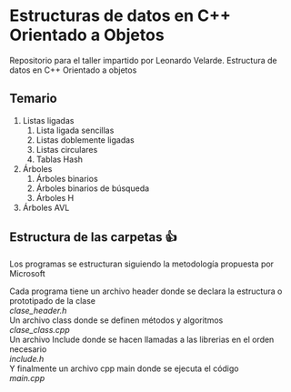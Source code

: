 # Estructuras de datos en C++ Orientado a Objetos
Repositorio para el taller impartido por Leonardo Velarde. Estructura de datos en C++ Orientado a objetos

## Temario
1. Listas ligadas 
    1. Lista ligada sencillas
    2. Listas doblemente ligadas
    3. Listas circulares
    2. Tablas Hash
3. Árboles
    1. Árboles binarios
    2. Árboles binarios de búsqueda
    3. Árboles H
4. Árboles AVL 
  
## Estructura de las carpetas :+1:
Los programas se estructuran siguiendo la metodología propuesta por Microsoft  
   
   
Cada programa tiene un archivo header donde se declara la estructura o prototipado de la clase  
*clase_header.h*  
Un archivo class donde se definen métodos y algoritmos  
*clase_class.cpp*  
Un archivo Include donde se hacen llamadas a las librerias en el orden necesario  
*include.h*  
Y finalmente un archivo cpp main donde se ejecuta el código  
*main.cpp*
  
